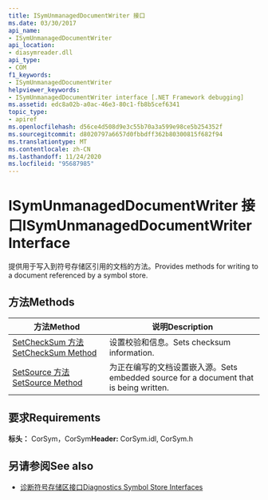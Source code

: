 ```yaml
---
title: ISymUnmanagedDocumentWriter 接口
ms.date: 03/30/2017
api_name:
- ISymUnmanagedDocumentWriter
api_location:
- diasymreader.dll
api_type:
- COM
f1_keywords:
- ISymUnmanagedDocumentWriter
helpviewer_keywords:
- ISymUnmanagedDocumentWriter interface [.NET Framework debugging]
ms.assetid: edc8a02b-a0ac-46e3-80c1-fb8b5cef6341
topic_type:
- apiref
ms.openlocfilehash: d56ce4d508d9e3c55b70a3a599e98ce5b254352f
ms.sourcegitcommit: d8020797a6657d0fbbdff362b80300815f682f94
ms.translationtype: MT
ms.contentlocale: zh-CN
ms.lasthandoff: 11/24/2020
ms.locfileid: "95687985"
---
```

# <a name="isymunmanageddocumentwriter-interface"></a><span data-ttu-id="826b2-102">ISymUnmanagedDocumentWriter 接口</span><span class="sxs-lookup"><span data-stu-id="826b2-102">ISymUnmanagedDocumentWriter Interface</span></span>

<span data-ttu-id="826b2-103">提供用于写入到符号存储区引用的文档的方法。</span><span class="sxs-lookup"><span data-stu-id="826b2-103">Provides methods for writing to a document referenced by a symbol store.</span></span>  
  
## <a name="methods"></a><span data-ttu-id="826b2-104">方法</span><span class="sxs-lookup"><span data-stu-id="826b2-104">Methods</span></span>  
  
|<span data-ttu-id="826b2-105">方法</span><span class="sxs-lookup"><span data-stu-id="826b2-105">Method</span></span>|<span data-ttu-id="826b2-106">说明</span><span class="sxs-lookup"><span data-stu-id="826b2-106">Description</span></span>|  
|------------|-----------------|  
|[<span data-ttu-id="826b2-107">SetCheckSum 方法</span><span class="sxs-lookup"><span data-stu-id="826b2-107">SetCheckSum Method</span></span>](isymunmanageddocumentwriter-setchecksum-method.md)|<span data-ttu-id="826b2-108">设置校验和信息。</span><span class="sxs-lookup"><span data-stu-id="826b2-108">Sets checksum information.</span></span>|  
|[<span data-ttu-id="826b2-109">SetSource 方法</span><span class="sxs-lookup"><span data-stu-id="826b2-109">SetSource Method</span></span>](isymunmanageddocumentwriter-setsource-method.md)|<span data-ttu-id="826b2-110">为正在编写的文档设置嵌入源。</span><span class="sxs-lookup"><span data-stu-id="826b2-110">Sets embedded source for a document that is being written.</span></span>|  
  
## <a name="requirements"></a><span data-ttu-id="826b2-111">要求</span><span class="sxs-lookup"><span data-stu-id="826b2-111">Requirements</span></span>  

 <span data-ttu-id="826b2-112">**标头：** CorSym，CorSym</span><span class="sxs-lookup"><span data-stu-id="826b2-112">**Header:** CorSym.idl, CorSym.h</span></span>  
  
## <a name="see-also"></a><span data-ttu-id="826b2-113">另请参阅</span><span class="sxs-lookup"><span data-stu-id="826b2-113">See also</span></span>

- [<span data-ttu-id="826b2-114">诊断符号存储区接口</span><span class="sxs-lookup"><span data-stu-id="826b2-114">Diagnostics Symbol Store Interfaces</span></span>](diagnostics-symbol-store-interfaces.md)
